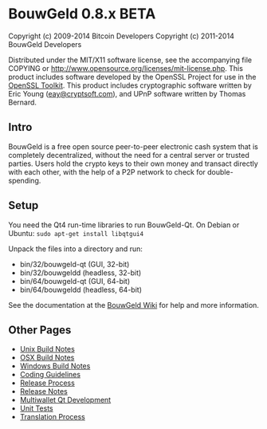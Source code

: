 BouwGeld 0.8.x BETA
====================

Copyright (c) 2009-2014 Bitcoin Developers
Copyright (c) 2011-2014 BouwGeld Developers

Distributed under the MIT/X11 software license, see the accompanying
file COPYING or http://www.opensource.org/licenses/mit-license.php.
This product includes software developed by the OpenSSL Project for use in the [OpenSSL Toolkit](http://www.openssl.org/). This product includes
cryptographic software written by Eric Young ([eay@cryptsoft.com](mailto:eay@cryptsoft.com)), and UPnP software written by Thomas Bernard.


Intro
---------------------
BouwGeld is a free open source peer-to-peer electronic cash system that is
completely decentralized, without the need for a central server or trusted
parties.  Users hold the crypto keys to their own money and transact directly
with each other, with the help of a P2P network to check for double-spending.


Setup
---------------------
You need the Qt4 run-time libraries to run BouwGeld-Qt. On Debian or Ubuntu:
	`sudo apt-get install libqtgui4`

Unpack the files into a directory and run:

- bin/32/bouwgeld-qt (GUI, 32-bit)
- bin/32/bouwgeldd (headless, 32-bit)
- bin/64/bouwgeld-qt (GUI, 64-bit)
- bin/64/bouwgeldd (headless, 64-bit)

See the documentation at the [BouwGeld Wiki](http://bouwgeld.info)
for help and more information.


Other Pages
---------------------
- [Unix Build Notes](build-unix.md)
- [OSX Build Notes](build-osx.md)
- [Windows Build Notes](build-msw.md)
- [Coding Guidelines](coding.md)
- [Release Process](release-process.md)
- [Release Notes](release-notes.md)
- [Multiwallet Qt Development](multiwallet-qt.md)
- [Unit Tests](unit-tests.md)
- [Translation Process](translation_process.md)
